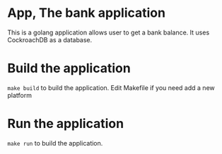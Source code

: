 # App, The bank application  

This is a golang application allows user to get a bank balance.
It uses CockroachDB as a database.

# Build the application

`make build` to build the application. Edit Makefile if you need add a new platform 

# Run the application

`make run` to build the application.
